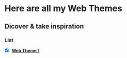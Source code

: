 # Here are all my Web Themes

## Dicover & take inspiration

### List

-   [x] [**Web Theme 1**](Web%20Theme%201)
